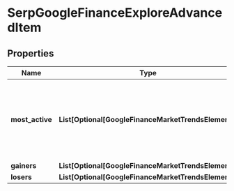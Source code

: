 # SerpGoogleFinanceExploreAdvancedItem


## Properties

| Name | Type | Description | Notes |
|------------ | ------------- | ------------- | -------------|
**most_active** | **List[Optional[GoogleFinanceMarketTrendsElement]]** | array of items<br>this array can take the following names: most_active, gainers, losers |[optional]|
**gainers** | **List[Optional[GoogleFinanceMarketTrendsElement]]** |  |[optional]|
**losers** | **List[Optional[GoogleFinanceMarketTrendsElement]]** |  |[optional]|